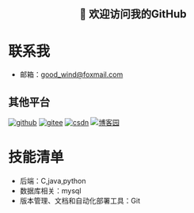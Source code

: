 <h2 align="center">👋 欢迎访问我的GitHub</h2>

# 联系我
 - 邮箱：good_wind@foxmail.com

## 其他平台
<p align="left">
  <a href="https://github.com/LoftyCloud"><img src="https://img.shields.io/badge/GitHub-9cf" alt="github"></a>
  <a href="https://gitee.com/Good_Wind"><img src="https://img.shields.io/badge/Gitee-ff69b4" alt="gitee"></a>
  <a href="https://blog.csdn.net/weixin_43720225"><img src="https://img.shields.io/badge/CSDN-red" alt="csdn"></a>
  <a href="https://home.cnblogs.com/u/2305674/"><img src="https://img.shields.io/badge/博客园-blue" alt="博客园"></a>
</p>
    
# 技能清单
- 后端：C,java,python
- 数据库相关：mysql
- 版本管理、文档和自动化部署工具：Git
